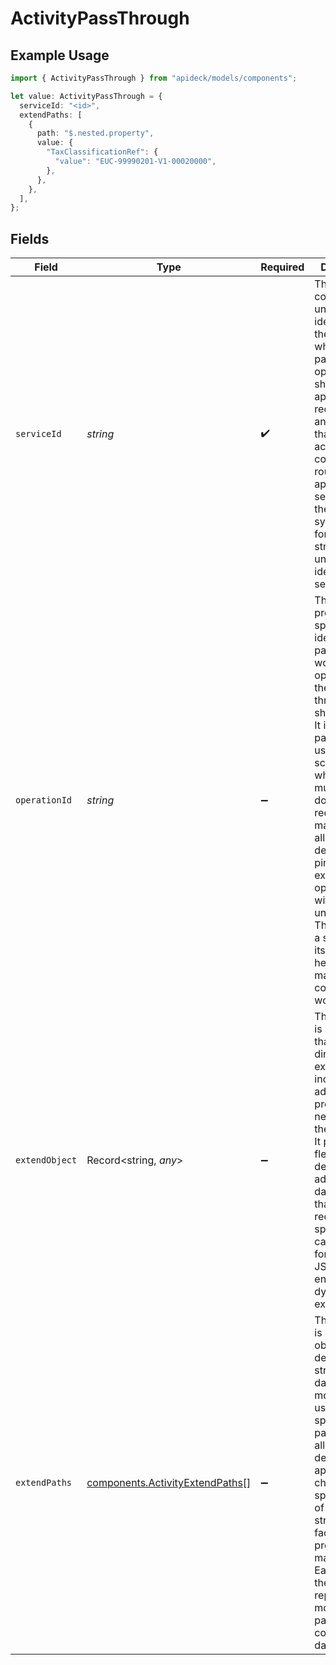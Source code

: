 # ActivityPassThrough

## Example Usage

```typescript
import { ActivityPassThrough } from "apideck/models/components";

let value: ActivityPassThrough = {
  serviceId: "<id>",
  extendPaths: [
    {
      path: "$.nested.property",
      value: {
        "TaxClassificationRef": {
          "value": "EUC-99990201-V1-00020000",
        },
      },
    },
  ],
};
```

## Fields

| Field                                                                                                                                                                                                                                                                                                                                                                 | Type                                                                                                                                                                                                                                                                                                                                                                  | Required                                                                                                                                                                                                                                                                                                                                                              | Description                                                                                                                                                                                                                                                                                                                                                           |
| --------------------------------------------------------------------------------------------------------------------------------------------------------------------------------------------------------------------------------------------------------------------------------------------------------------------------------------------------------------------- | --------------------------------------------------------------------------------------------------------------------------------------------------------------------------------------------------------------------------------------------------------------------------------------------------------------------------------------------------------------------- | --------------------------------------------------------------------------------------------------------------------------------------------------------------------------------------------------------------------------------------------------------------------------------------------------------------------------------------------------------------------- | --------------------------------------------------------------------------------------------------------------------------------------------------------------------------------------------------------------------------------------------------------------------------------------------------------------------------------------------------------------------- |
| `serviceId`                                                                                                                                                                                                                                                                                                                                                           | *string*                                                                                                                                                                                                                                                                                                                                                              | :heavy_check_mark:                                                                                                                                                                                                                                                                                                                                                    | This property contains the unique identifier for the service to which the pass-through operation should be applied. It is a required field and ensures that the activity is correctly routed to the appropriate service within the CRM system. The format is a string that uniquely identifies the service.                                                           |
| `operationId`                                                                                                                                                                                                                                                                                                                                                         | *string*                                                                                                                                                                                                                                                                                                                                                              | :heavy_minus_sign:                                                                                                                                                                                                                                                                                                                                                    | This optional property specifies the identifier for a particular workflow operation that the pass-through should target. It is particularly useful in scenarios where multiple downstream requests are made, allowing developers to pinpoint the exact operation within a unified call. The format is a string, and its presence helps in managing complex workflows. |
| `extendObject`                                                                                                                                                                                                                                                                                                                                                        | Record<string, *any*>                                                                                                                                                                                                                                                                                                                                                 | :heavy_minus_sign:                                                                                                                                                                                                                                                                                                                                                    | This property is an object that allows for direct extension by including any additional properties needed for the operation. It provides flexibility for developers to add custom data fields that may be required for specific use cases. The format is a JSON object, enabling dynamic data extension.                                                              |
| `extendPaths`                                                                                                                                                                                                                                                                                                                                                         | [components.ActivityExtendPaths](../../models/components/activityextendpaths.md)[]                                                                                                                                                                                                                                                                                    | :heavy_minus_sign:                                                                                                                                                                                                                                                                                                                                                    | This property is an array of objects designed for structured data modifications using specified paths. It allows developers to apply changes to specific parts of the data structure, facilitating precise data manipulation. Each entry in the array represents a modification path and its corresponding data.                                                      |